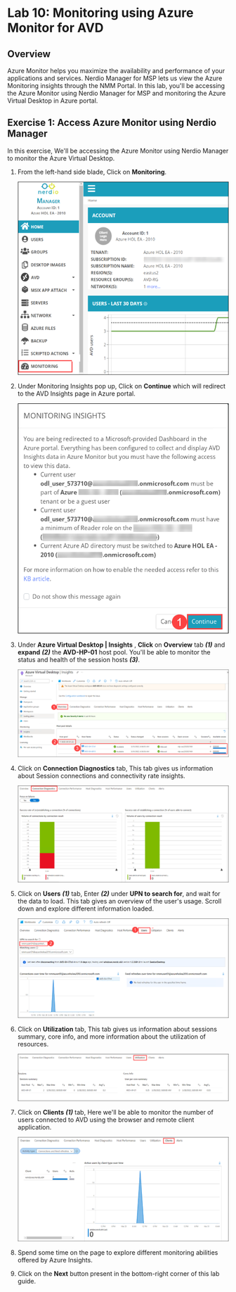 # Lab 10: Monitoring using Azure Monitor for AVD

## Overview

Azure Monitor helps you maximize the availability and performance of your applications and services. Nerdio Manager for MSP lets us view the Azure Monitoring insights through the NMM Portal. In this lab, you'll be accessing the Azure Monitor using Nerdio Manager for MSP and monitoring the Azure Virtual Desktop in Azure portal.

## Exercise 1: Access Azure Monitor using Nerdio Manager

In this exercise, We'll be accessing the Azure Monitor using Nerdio Manager to monitor the Azure Virtual Desktop. 

   
1. From the left-hand side blade, Click on **Monitoring**.

   ![](media/9s1.png)
  
1. Under Monitoring Insights pop up, Click on **Continue** which will redirect to the AVD Insights page in Azure portal.

   ![](media/9s2.png)
   
1. Under **Azure Virtual Desktop | Insights** , **Click** on **Overview** tab ***(1)*** and **expand** ***(2)*** the **AVD-HP-01** host pool. You'll be able to monitor the status and health of the session hosts ***(3)***.

   ![ws name.](media/9s3.png)
   
1. Click on **Connection Diagnostics** tab, This tab gives us information about Session connections and connectivity rate insights.

   ![ws name.](media/9s7.png)
   
1. Click on **Users** ***(1)*** tab, Enter **<inject key="NMM User 01" />** ***(2)*** under **UPN to search for**, and wait for the data to load. This tab gives an overview of the user's usage. Scroll down and explore different information loaded.

   ![ws name.](media/9s4.png)
   
1. Click on **Utilization** tab, This tab gives us information about sessions summary, core info, and more information about the utilization of resources.

   ![ws name.](media/9s5.png)
   
1. Click on **Clients** ***(1)*** tab, Here we'll be able to monitor the number of users connected to AVD using the browser and remote client application.

   ![ws name.](media/9s6.png)
   
1. Spend some time on the page to explore different monitoring abilities offered by Azure Insights.

1. Click on the **Next** button present in the bottom-right corner of this lab guide.




